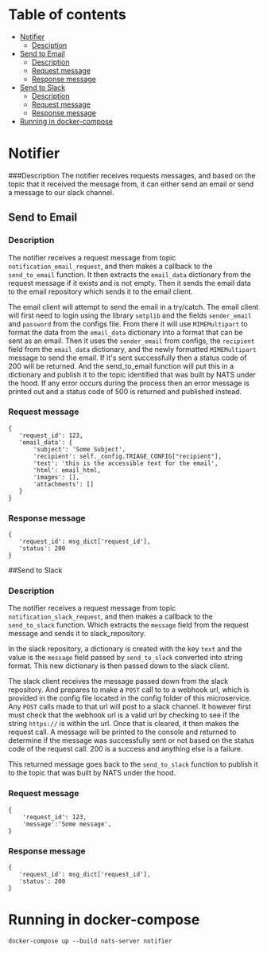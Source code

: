 # Table of contents
- [Notifier](#notifier)
  * [Desciption](#description)
- [Send to Email](#send-to-email)
  * [Description](#description-1)
  * [Request message](#request-message)
  * [Response message](#response-message)
- [Send to Slack](#send-to-slack)
  * [Description](#description-2)
  * [Request message](#request-message-1)
  * [Response message](#response-message-1)
- [Running in docker-compose](#running-in-docker-compose)

# Notifier 
###Description
The notifier receives requests messages, and based on the topic that it received the message from, it can either send an email
or send a message to our slack channel.

## Send to Email
### Description
The notifier receives a request message from topic `notification_email_request`, and then makes a callback to the 
`send_to_email` function. It then extracts the `email_data` dictionary from the request message if it exists and is not empty.
Then it sends the email data to the email repository which sends it to the email client.

The email client will attempt to send the email in a try/catch. The email client will first need to login using 
the library `smtplib` and the fields `sender_email` and `password` from the configs file. From there it will use
`MIMEMultipart` to format the data from the `email_data` dictionary into a format that can be sent as an email. Then
it uses the `sender_email` from configs, the `recipient` field from the `email_data` dictionary, and the newly formatted
`MIMEMultipart` message to send the email. If it's sent successfully then a status code of 200 will be returned. And
the send_to_email function will put this in a dictionary and publish it to the topic identified that was built by NATS under
the hood. If any error occurs during the process then an error message is printed out and a status code of
500 is returned and published instead. 

### Request message
 ```
{
    'request_id': 123,
    'email_data': {
        'subject': 'Some Subject',
        'recipient': self._config.TRIAGE_CONFIG["recipient"],
        'text': 'this is the accessible text for the email',
        'html': email_html,
        'images': [],
        'attachments': []
    }
}
```
### Response message
```
{
   'request_id': msg_dict['request_id'], 
   'status': 200
}
```
##Send to Slack
### Description
The notifier receives a request message from topic `notification_slack_request`, and then makes a callback to the 
`send_to_slack` function. Which extracts the `message` field from the request message and sends it to slack_repository. 

In the slack repository, a dictionary is created with the key `text` and the value is the `message` field passed by 
`send_to_slack` converted into string format. This new dictionary is then passed down to the slack client. 

The slack client receives the message passed down from the slack repository. And prepares to make a `POST` call to 
to a webhook url, which is provided in the config file located in the config folder of this 
microservice. Any `POST` calls made to that url will post to a slack channel. It however
first must check that the webhook url is a valid url by checking to see if the string 
`https://` is within the url.  Once that is cleared, it then makes the request call. A message will be 
printed to the console and returned to determine if the message was successfully sent or not based on the status
code of the request call. 200 is a success and anything else is a failure.

This returned message goes back to the `send_to_slack` function to publish it to the topic that was built by NATS under
the hood.
### Request message
```
{
    'request_id': 123,
    'message':'Some message',
}
```
### Response message
```
{
   'request_id': msg_dict['request_id'], 
   'status': 200
}
```
# Running in docker-compose 
`docker-compose up --build nats-server notifier `